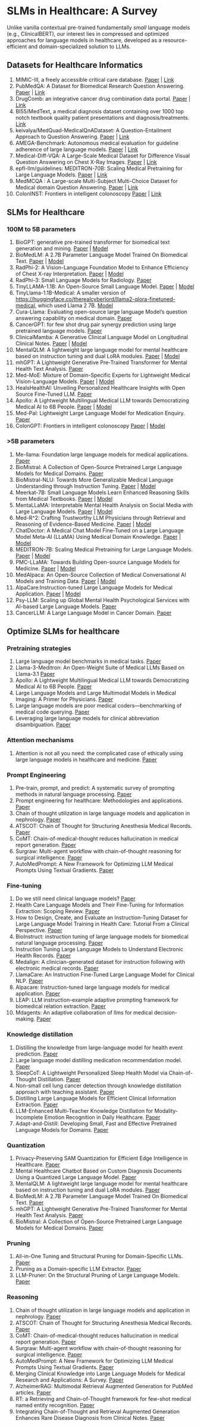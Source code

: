 # SLMs in Healthcare: A Survey
Unlike vanilla contextual pre-trained fundamentally _small_ language models (e.g., ClinicalBERT), our interest lies in compressed and optimized approaches for language models in healthcare, developed as a resource-efficient and domain-specialized solution to LLMs.

## Datasets for Healthcare Informatics
1. MIMIC-III, a freely accessible critical care database. [Paper](https://www.nature.com/articles/sdata201635) | [Link](https://github.com/MIT-LCP/mimic-iii-paper/)
2. PubMedQA: A Dataset for Biomedical Research Question Answering. [Paper](https://arxiv.org/abs/1909.06146) | [Link](https://github.com/pubmedqa/pubmedqa)
3. DrugComb: an integrative cancer drug combination data portal. [Paper](https://pubmed.ncbi.nlm.nih.gov/31066443/) | [Link](http://drugcombdb.denglab.org/main)
4. BI55/MedText, a medical diagnosis dataset containing over 1000 top notch textbook quality patient presentations and diagnosis/treatments. [Link](https://huggingface.co/datasets/BI55/MedText)
5. keivalya/MedQuad-MedicalQnADataset: A Question-Entailment Approach to Question Answering. [Paper](https://arxiv.org/abs/1901.08079)
| [Link](https://huggingface.co/datasets/keivalya/MedQuad-MedicalQnADataset)
6. AMEGA-Benchmark: Autonomous medical evaluation for guideline adherence of large language models. [Paper](https://www.nature.com/articles/s41746-024-01356-6) | [Link](https://github.com/DATEXIS/AMEGA-benchmark/tree/main/data)
7. Medical-Diff-VQA: A Large-Scale Medical Dataset for Difference Visual Question Answering on Chest X-Ray Images. [Paper](https://dl.acm.org/doi/abs/10.1145/3580305.3599819) | [Link](https://github.com/Holipori/MIMIC-Diff-VQA)
8. epfl-llm/guidelines: MEDITRON-70B: Scaling Medical Pretraining for Large Language Models. [Paper](https://arxiv.org/abs/2311.16079) | [Link](https://github.com/epfLLM/meditron)
9. MedMCQA : A Large-scale Multi-Subject Multi-Choice Dataset for Medical domain Question Answering. [Paper](https://proceedings.mlr.press/v174/pal22a.html) | [Link](https://github.com/MedMCQA/MedMCQA)
10. ColonINST: Frontiers in intelligent colonoscopy [Paper](https://arxiv.org/abs/2410.17241) | [Link](https://github.com/ai4colonoscopy/IntelliScope)

## SLMs for Healthcare
### 100M to 5B parameters
1. BioGPT: generative pre-trained transformer for biomedical text generation and mining. [Paper](https://academic.oup.com/bib/article/23/6/bbac409/6713511?guestAccessKey=a66d9b5d-4f83-4017-bb52-405815c907b9&login=true) | [Model](https://huggingface.co/microsoft/biogpt)
2. BioMedLM: A 2.7B Parameter Language Model Trained On Biomedical Text. [Paper](https://arxiv.org/pdf/2403.18421) | [Model](https://huggingface.co/stanford-crfm/BioMedLM)
3. RadPhi-2: A Vision-Language Foundation Model to Enhance Efficiency of Chest X-ray Interpretation. [Paper](https://arxiv.org/abs/2401.12208) | [Model](https://huggingface.co/StanfordAIMI/RadPhi-2)
4. RadPhi-3: Small Language Models for Radiology. [Paper](https://arxiv.org/abs/2411.13604)
5. TinyLLAMA-1.1B: An Open-Source Small Language Model. [Paper](https://arxiv.org/abs/2401.02385) | [Model](https://github.com/jzhang38/TinyLlama)
6. TinyLlama-1.1B-Medical: A smaller version of https://huggingface.co/therealcyberlord/llama2-qlora-finetuned-medical, which used Llama 2 7B. [Model](https://huggingface.co/therealcyberlord/TinyLlama-1.1B-Medical)
7. Cura-Llama: Evaluating open-source large language Model’s question answering capability on medical domain. [Paper](https://www.ewadirect.com/proceedings/ace/article/view/16000)
8. CancerGPT: for few shot drug pair synergy prediction using large pretrained language models. [Paper](https://www.nature.com/articles/s41746-024-01024-9)
9. ClinicalMamba: A Generative Clinical Language Model on Longitudinal Clinical Notes. [Paper](https://arxiv.org/abs/2403.05795) | [Model](https://github.com/whaleloops/ClinicalMamba)
10. MentalQLM: A lightweight large language model for mental healthcare based on instruction tuning and dual LoRA modules. [Paper](https://www.medrxiv.org/content/10.1101/2024.12.29.24319755v1) | [Model](https://github.com/tortorish/MentalQLM)
11. mhGPT: A Lightweight Generative Pre-Trained Transformer for Mental Health Text Analysis. [Paper](https://arxiv.org/abs/2408.08261)
12. Med-MoE: Mixture of Domain-Specific Experts for Lightweight Medical Vision-Language Models. [Paper](https://arxiv.org/abs/2404.10237) | [Model](https://github.com/jiangsongtao/Med-MoE)
13. HealsHealthAI: Unveiling Personalized Healthcare Insights with Open Source Fine-Tuned LLM. [Paper](https://onlinelibrary.wiley.com/doi/10.1002/9781394249312.ch4)
14. Apollo: A Lightweight Multilingual Medical LLM towards Democratizing Medical AI to 6B People. [Paper](https://arxiv.org/abs/2403.03640) | [Model](https://github.com/FreedomIntelligence/Apollo?tab=readme-ov-file)
15. Med-Pal: Lightweight Large Language Model for Medication Enquiry. [Paper](https://arxiv.org/abs/2407.12822)
16. ColonGPT: Frontiers in intelligent colonoscopy [Paper](https://arxiv.org/abs/2410.17241) | [Model](https://github.com/ai4colonoscopy/IntelliScope)

### >5B parameters
1. Me-llama: Foundation large language models for medical applications. [Paper](https://arxiv.org/abs/2402.12749)
2. BioMistral: A Collection of Open-Source Pretrained Large Language Models for Medical Domains. [Paper](https://arxiv.org/abs/2402.10373)
3. BioMistral-NLU: Towards More Generalizable Medical Language Understanding through Instruction Tuning. [Paper](https://arxiv.org/abs/2410.18955) | [Model](https://github.com/uw-bionlp/BioMistral-NLU)
4. Meerkat-7B: Small Language Models Learn Enhanced Reasoning Skills from Medical Textbooks. [Paper](https://arxiv.org/abs/2404.00376) | [Model](https://huggingface.co/dmis-lab/meerkat-7b-v1.0)
5. MentaLLaMA: Interpretable Mental Health Analysis on Social Media with Large Language Models. [Paper](https://arxiv.org/abs/2309.13567) | [Model](https://github.com/SteveKGYang/MentalLLaMA)
6. Med-R^2: Crafting Trustworthy LLM Physicians through Retrieval and Reasoning of Evidence-Based Medicine. [Paper](https://arxiv.org/abs/2501.11885) | [Model](https://github.com/8023looker/Med-RR)
7. ChatDoctor: A Medical Chat Model Fine-Tuned on a Large Language Model Meta-AI (LLaMA) Using Medical Domain Knowledge. [Paper](https://arxiv.org/abs/2303.14070) | [Model](https://github.com/Kent0n-Li/ChatDoctor)
8. MEDITRON-7B: Scaling Medical Pretraining for Large Language Models. [Paper](https://arxiv.org/abs/2311.16079) | [Model](https://github.com/epfLLM/meditron)
9. PMC-LLaMA: Towards Building Open-source Language Models for Medicine. [Paper](https://arxiv.org/abs/2304.14454) | [Model](https://github.com/chaoyi-wu/PMC-LLaMA)
10. MedAlpaca: An Open-Source Collection of Medical Conversational AI Models and Training Data. [Paper](https://arxiv.org/abs/2304.08247) | [Model](https://github.com/kbressem/medAlpaca)
11. AlpaCare:Instruction-tuned Large Language Models for Medical Application. [Paper](https://arxiv.org/abs/2310.14558) | [Model](https://github.com/XZhang97666/AlpaCare)
12. Psy-LLM: Scaling up Global Mental Health Psychological Services with AI-based Large Language Models. [Paper](https://arxiv.org/abs/2307.11991)
13. CancerLLM: A Large Language Model in Cancer Domain. [Paper](https://arxiv.org/abs/2406.10459)


## Optimize SLMs for healthcare
### Pretraining strategies
1. Large language model benchmarks in medical tasks. [Paper](https://arxiv.org/pdf/2410.21348)
2. Llama-3-Meditron: An Open-Weight Suite of Medical LLMs Based on Llama-3.1 [Paper](https://openreview.net/forum?id=ZcD35zKujO)
3. Apollo: A Lightweight Multilingual Medical LLM towards Democratizing Medical AI to 6B People. [Paper](https://arxiv.org/abs/2403.03640)
4. Large Language Models and Large Multimodal Models in Medical Imaging: A Primer for Physicians. [Paper](https://jnm.snmjournals.org/content/66/2/173.abstract)
5. Large language models are poor medical coders—benchmarking of medical code querying. [Paper](https://ai.nejm.org/doi/full/10.1056/AIdbp2300040)
6. Leveraging large language models for clinical abbreviation disambiguation. [Paper](https://ai.nejm.org/doi/full/10.1056/AIdbp2300040)

### Attention mechanisms
1. Attention is not all you need: the complicated case of ethically using large language models in healthcare and medicine. [Paper](https://www.thelancet.com/journals/ebiom/article/PIIS2352-3964(23)00077-4/fulltext?ref=dedataverbinders.nl)

### Prompt Engineering
1. Pre-train, prompt, and predict: A systematic survey of prompting methods in natural language processing. [Paper](https://dl.acm.org/doi/full/10.1145/3560815)
2. Prompt engineering for healthcare: Methodologies and applications. [Paper](https://arxiv.org/abs/2304.14670)
3. Chain of thought utilization in large language models and application in nephrology. [Paper](https://www.mdpi.com/1648-9144/60/1/148)
4. ATSCOT: Chain of Thought for Structuring Anesthesia Medical Records. [Paper](https://ieeexplore.ieee.org/abstract/document/10776558)
5. CoMT: Chain-of-medical-thought reduces hallucination in medical report generation. [Paper](https://ieeexplore.ieee.org/abstract/document/10887699)
6. Surgraw: Multi-agent workflow with chain-of-thought reasoning for surgical intelligence. [Paper](https://arxiv.org/abs/2503.10265)
7. AutoMedPrompt: A New Framework for Optimizing LLM Medical Prompts Using Textual Gradients. [Paper](https://arxiv.org/abs/2502.15944)

### Fine-tuning
1. Do we still need clinical language models? [Paper](https://proceedings.mlr.press/v209/eric23a)
2. Health Care Language Models and Their Fine-Tuning for Information Extraction: Scoping Review. [Paper]([https://proceedings.mlr.press/v209/eric23a](https://medinform.jmir.org/2024/1/e60164/))
3. How to Design, Create, and Evaluate an Instruction-Tuning Dataset for Large Language Model Training in Health Care: Tutorial From a Clinical Perspective. [Paper](https://www.jmir.org/2025/1/e70481/)
4. BioInstruct: instruction tuning of large language models for biomedical natural language processing. [Paper](https://academic.oup.com/jamia/article/31/9/1821/7687618)
5. Instruction Tuning Large Language Models to Understand Electronic Health Records. [Paper](https://openreview.net/forum?id=Dgy5WVgPd2#discussion)
6. Medalign: A clinician-generated dataset for instruction following with electronic medical records. [Paper](https://ojs.aaai.org/index.php/AAAI/article/view/30205)
7. LlamaCare: An Instruction Fine-Tuned Large Language Model for Clinical NLP. [Paper](https://aclanthology.org/2024.lrec-main.930/)
8. Alpacare: Instruction-tuned large language models for medical application. [Paper](https://arxiv.org/abs/2310.14558)
9. LEAP: LLM instruction-example adaptive prompting framework for biomedical relation extraction. [Paper](https://academic.oup.com/jamia/article/31/9/2010/7696965)
10. Mdagents: An adaptive collaboration of llms for medical decision-making. [Paper](https://proceedings.neurips.cc/paper_files/paper/2024/hash/90d1fc07f46e31387978b88e7e057a31-Abstract-Conference.html)

### Knowledge distillation
1. Distilling the knowledge from large-language model for health event prediction. [Paper](https://www.nature.com/articles/s41598-024-75331-2)
2. Large language model distilling medication recommendation model. [Paper](https://arxiv.org/abs/2402.02803)
3. SleepCoT: A Lightweight Personalized Sleep Health Model via Chain-of-Thought Distillation. [Paper](https://arxiv.org/abs/2410.16924)
4. Non-small cell lung cancer detection through knowledge distillation approach with teaching assistant. [Paper](https://journals.plos.org/plosone/article?id=10.1371/journal.pone.0306441)
5. Distilling Large Language Models for Efficient Clinical Information Extraction. [Paper](https://arxiv.org/abs/2501.00031)
6. LLM-Enhanced Multi-Teacher Knowledge Distillation for Modality-Incomplete Emotion Recognition in Daily Healthcare. [Paper](https://ieeexplore.ieee.org/document/10697478)
7. Adapt-and-Distill: Developing Small, Fast and Effective Pretrained Language Models for Domains. [Paper](https://arxiv.org/abs/2106.13474)

### Quantization
1. Privacy-Preserving SAM Quantization for Efficient Edge Intelligence in Healthcare. [Paper](https://arxiv.org/abs/2410.01813)
2. Mental Healthcare Chatbot Based on Custom Diagnosis Documents Using a Quantized Large Language Model. [Paper](https://ieeexplore.ieee.org/document/10522371)
3. MentalQLM: A lightweight large language model for mental healthcare based on instruction tuning and dual LoRA modules. [Paper](https://www.medrxiv.org/content/10.1101/2024.12.29.24319755v1)
4. BioMedLM: A 2.7B Parameter Language Model Trained On Biomedical Text. [Paper](https://arxiv.org/abs/2403.18421)
5. mhGPT: A Lightweight Generative Pre-Trained Transformer for Mental Health Text Analysis. [Paper](https://arxiv.org/abs/2408.08261)
6. BioMistral: A Collection of Open-Source Pretrained Large Language Models for Medical Domains. [Paper](https://arxiv.org/abs/2402.10373)

### Pruning
1. All-in-One Tuning and Structural Pruning for Domain-Specific LLMs. [Paper](https://arxiv.org/abs/2412.14426)
2. Pruning as a Domain-specific LLM Extractor. [Paper](https://arxiv.org/abs/2405.06275)
3. LLM-Pruner: On the Structural Pruning of Large Language Models. [Paper](https://arxiv.org/abs/2305.11627)

### Reasoning
1. Chain of thought utilization in large language models and application in nephrology. [Paper](https://www.mdpi.com/1648-9144/60/1/148)
2. ATSCOT: Chain of Thought for Structuring Anesthesia Medical Records. [Paper](https://ieeexplore.ieee.org/abstract/document/10776558)
3. CoMT: Chain-of-medical-thought reduces hallucination in medical report generation. [Paper](https://ieeexplore.ieee.org/abstract/document/10887699)
4. Surgraw: Multi-agent workflow with chain-of-thought reasoning for surgical intelligence. [Paper](https://arxiv.org/abs/2503.10265)
5. AutoMedPrompt: A New Framework for Optimizing LLM Medical Prompts Using Textual Gradients. [Paper](https://arxiv.org/abs/2502.15944)
6. Merging Clinical Knowledge into Large Language Models for Medical Research and Applications: A Survey. [Paper](https://arxiv.org/abs/2502.20988)
7. AlzheimerRAG: Multimodal Retrieval Augmented Generation for PubMed articles. [Paper](https://arxiv.org/abs/2412.16701)
8. RT: a Retrieving and Chain-of-Thought framework for few-shot medical named entity recognition. [Paper](https://academic.oup.com/jamia/article/31/9/1929/7665312)
9. Integrating Chain-of-Thought and Retrieval Augmented Generation Enhances Rare Disease Diagnosis from Clinical Notes. [Paper](https://arxiv.org/abs/2503.12286)


